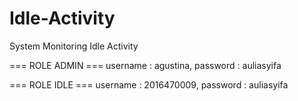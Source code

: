 # Idle-Activity
System Monitoring Idle Activity

=== ROLE ADMIN ===
username : agustina, 
password : auliasyifa

=== ROLE IDLE ===
username : 2016470009, 
password : auliasyifa
